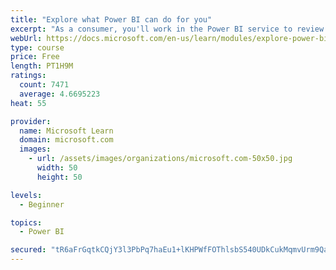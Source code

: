 ```yaml
---
title: "Explore what Power BI can do for you"
excerpt: "As a consumer, you'll work in the Power BI service to review and interact with content that has been shared with you. This module provides the foundational information that you need to work effectively in the Power BI service."
webUrl: https://docs.microsoft.com/en-us/learn/modules/explore-power-bi-service/
type: course
price: Free
length: PT1H9M
ratings:
  count: 7471
  average: 4.6695223
heat: 55

provider:
  name: Microsoft Learn
  domain: microsoft.com
  images:
    - url: /assets/images/organizations/microsoft.com-50x50.jpg
      width: 50
      height: 50

levels:
  - Beginner

topics:
  - Power BI

secured: "tR6aFrGqtkCQjY3l3PbPq7haEu1+lKHPWfFOThlsbS540UDkCukMqmvUrm9QaeAjI9FLztID7RF/OB0C35C+z5utz7+nBl9mMPZ+l197v7pHLKGcu1A7HFemmTbZzK+QYPFPT5smWEDVZf0yVNVDDeLF/pVBKJ+gmqQgJ+2vQdQNmmMFGCm/z78XR2WI10CNpYEA+yZtus3lnupcsQWJROdz7xraFEorxgmV2A2lBun/XsU9kqTT/a2FMPWC0CSO4O+mZN1l3nCRmdDpr36C+tNUDyRVyFC/LPdxzm0y+o8zf1G04gzLWdP6xXApWZQHpGOqOMj7Pi23+vV6ApOjwWCGTc9biX4Eo4ZeF8CnVs1sFyCuxmS87KWXRgxPIUp4yBgUREx8VypC260Tw6VGGzwNeZUTaIphDGKR9BfVLaY=;DVbRwFGTEHhDaTknH+76ng=="
---
```


